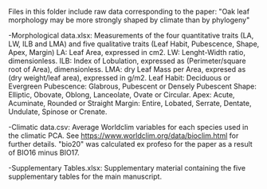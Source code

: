 Files in this folder include raw data corresponding to the paper: "Oak leaf morphology may be more strongly shaped by climate than by phylogeny"

-Morphological data.xlsx: Measurements of the four quantitative traits (LA, LW, ILB and LMA) and five qualitative traits (Leaf Habit, Pubescence, Shape, Apex, Margin)
LA: Leaf Area, expressed in cm2.
LW: Lenght-Width ratio, dimensionless.
ILB: Index of Lobulation, expressed as (Perimeter/square root of Area), dimensionless.
LMA: dry Leaf Mass per Area, expresed as (dry weight/leaf area), expressed in g/m2.
Leaf Habit: Deciduous or Evergreen
Pubescence: Glabrous, Pubescent or Densely Pubescent
Shape: Elliptic, Obovate, Oblong, Lanceolate, Ovate or Circular. 
Apex: Acute, Acuminate, Rounded or Straight
Margin: Entire, Lobated, Serrate, Dentate, Undulate, Spinose or Crenate.

-Climatic data.csv: Average Worldclim variables for each species used in the climatic PCA. See https://www.worldclim.org/data/bioclim.html for further details. "bio20" was calculated ex profeso for the paper as a result of BIO16 minus BIO17. 

-Supplementary Tables.xlsx: Supplementary material containing the five supplementary tables for the main manuscript.
